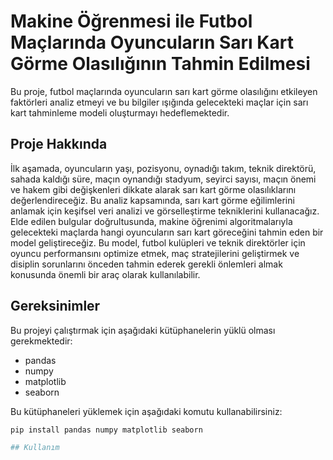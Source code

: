 # Makine Öğrenmesi ile Futbol Maçlarında Oyuncuların Sarı Kart Görme Olasılığının Tahmin Edilmesi

Bu proje, futbol maçlarında oyuncuların sarı kart görme olasılığını etkileyen faktörleri analiz etmeyi ve bu bilgiler ışığında gelecekteki maçlar için sarı kart tahminleme modeli oluşturmayı hedeflemektedir.

## Proje Hakkında

İlk aşamada, oyuncuların yaşı, pozisyonu, oynadığı takım, teknik direktörü, sahada kaldığı süre, maçın oynandığı stadyum, seyirci sayısı, maçın önemi ve hakem gibi değişkenleri dikkate alarak sarı kart görme olasılıklarını değerlendireceğiz. Bu analiz kapsamında, sarı kart görme eğilimlerini anlamak için keşifsel veri analizi ve görselleştirme tekniklerini kullanacağız. Elde edilen bulgular doğrultusunda, makine öğrenimi algoritmalarıyla gelecekteki maçlarda hangi oyuncuların sarı kart göreceğini tahmin eden bir model geliştireceğiz. Bu model, futbol kulüpleri ve teknik direktörler için oyuncu performansını optimize etmek, maç stratejilerini geliştirmek ve disiplin sorunlarını önceden tahmin ederek gerekli önlemleri almak konusunda önemli bir araç olarak kullanılabilir.

## Gereksinimler

Bu projeyi çalıştırmak için aşağıdaki kütüphanelerin yüklü olması gerekmektedir:

- pandas
- numpy
- matplotlib
- seaborn

Bu kütüphaneleri yüklemek için aşağıdaki komutu kullanabilirsiniz:

```bash
pip install pandas numpy matplotlib seaborn

## Kullanım

